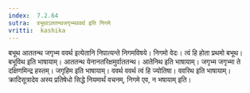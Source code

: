 ```yaml
---
index:  7.2.64
sutra:  वभूथाऽततन्थजगृभ्मववर्थ इति निगमे
vritti:  kashika 
---
```


बभूथ आततन्थ जगृभ्म ववर्थ इत्येतानि निपात्यन्ते निगमविषये। निगमो वेदः। त्वं हि होता प्रथमो बभूथ। बभूविथ इति भाषायाम्। आततन्थ येनानतरिक्षमुर्वाततन्थ। आतेनिथ इति भाषायाम्। जगृभ्म जगृभ्मा ते दक्षिणमिन्द्र हस्तम्। जगृहिम इति भाषायाम्। ववर्थ ववर्थ त्वं हि ज्योतिषा। ववरिथ इति भाषायाम्। क्रादिसूत्रादेव अस्य प्रतिषेधो सिद्धे नियमार्थं वचनम्, निगमे एव, न भषायाम् इति।

